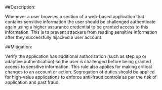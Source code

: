 ##Description:

Whenever a user browses a section of a web-based application that contains sensitive information the user should be challenged authenticate again using a higher assurance credential to be granted access to this information.
This is to prevent attackers from reading sensitive information after they successfully hijacked a user account.


##Mitigation:

Verify the application has additional authorization (such as step up or adaptive authentication) so the user is challenged before being granted access to sensitive information. This rule also applies for making critical changes to an account or action.
Segregation of duties should be applied for high-value applications to enforce anti-fraud controls as per the risk of application and past fraud.

